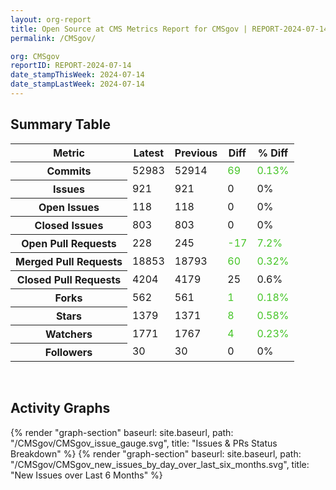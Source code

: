 ```yaml
---
layout: org-report
title: Open Source at CMS Metrics Report for CMSgov | REPORT-2024-07-14
permalink: /CMSgov/

org: CMSgov
reportID: REPORT-2024-07-14
date_stampThisWeek: 2024-07-14
date_stampLastWeek: 2024-07-14
---
```

<div class="summary-table">
  <table class="usa-table usa-table--borderless">
    <h2> Summary Table </h2>
    <thead>
      <tr>
        <th scope="col">Metric</th>
        <th scope="col">Latest</th>
        <th scope="col">Previous</th>
        <th scope="col">Diff</th>
        <th scope="col">% Diff</th>
      </tr>
    </thead>
    <tbody>
      <tr>
        <th scope="row">Commits</th>
        <td>52983</td>
        <td>52914</td>
        <td style="color: #45c527" >69</td>
        <td style="color: #45c527" >0.13%</td>
      </tr>
      <tr>
        <th scope="row">Issues</th>
        <td>921</td>
        <td>921</td>
        <td style="" >0</td>
        <td style="" >0%</td>
      </tr>
      <tr>
        <th scope="row">Open Issues</th>
        <td>118</td>
        <td>118</td>
        <td style="" >0</td>
        <td style="" >0%</td>
      </tr>
      <tr>
        <th scope="row">Closed Issues</th>
        <td>803</td>
        <td>803</td>
        <td style="" >0</td>
        <td style="" >0%</td>
      </tr>
      <tr>
        <th scope="row">Open Pull Requests</th>
        <td>228</td>
        <td>245</td>
        <td style="color: #45c527" >-17</td>
        <td style="color: #45c527" >7.2%</td>
      </tr>
      <tr>
        <th scope="row">Merged Pull Requests</th>
        <td>18853</td>
        <td>18793</td>
        <td style="color: #45c527" >60</td>
        <td style="color: #45c527" >0.32%</td>
      </tr>
      <tr>
        <th scope="row">Closed Pull Requests</th>
        <td>4204</td>
        <td>4179</td>
        <td style="" >25</td>
        <td style="" >0.6%</td>
      </tr>
      <tr>
        <th scope="row">Forks</th>
        <td>562</td>
        <td>561</td>
        <td style="color: #45c527" >1</td>
        <td style="color: #45c527" >0.18%</td>
      </tr>
      <tr>
        <th scope="row">Stars</th>
        <td>1379</td>
        <td>1371</td>
        <td style="color: #45c527" >8</td>
        <td style="color: #45c527" >0.58%</td>
      </tr>
      <tr>
        <th scope="row">Watchers</th>
        <td>1771</td>
        <td>1767</td>
        <td style="color: #45c527" >4</td>
        <td style="color: #45c527" >0.23%</td>
      </tr>
      <tr>
        <th scope="row">Followers</th>
        <td>30</td>
        <td>30</td>
        <td style="" >0</td>
        <td style="" >0%</td>
      </tr>
    </tbody>
  </table>
</div>
<div class="graph-container">
  <br>
  <h2>Activity Graphs</h2>
  <div class="all-graphs">
    <!--- Issues/PRs Status Breakdown Graph -->
    {% render "graph-section" baseurl: site.baseurl, path: "/CMSgov/CMSgov_issue_gauge.svg", title: "Issues & PRs Status Breakdown" %}
    <!-- New Issues over Last 6 Months -->
    {% render "graph-section" baseurl: site.baseurl, path: "/CMSgov/CMSgov_new_issues_by_day_over_last_six_months.svg", title: "New Issues over Last 6 Months" %}
  </div>
</div>